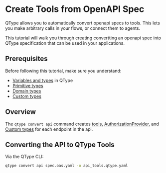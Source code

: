 # Create Tools from OpenAPI Spec

QType allows you to automatically convert openapi specs to tools. This lets you make arbitrary calls in your flows, or connect them to agents.

This tutorial will walk you through creating convertting an openapi spec into QType specification that can be used in your applications.

## Prerequisites

Before following this tutorial, make sure you understand:

- [Variables and types](../../Concepts/variable.md) in QType
- [Primitive types](../../components/PrimitiveTypeEnum.md) 
- [Domain types](./domain-types.md)
- [Custom types](./custom-types.md)

## Overview

The `qtype convert api` command creates [tools](../../Concepts/tool.md), [AuthorizationProvider](../../Concepts/authorization-provider.md), and [Custom types](./custom-types.md) for each endpoint in the api.


## Converting the API to QType Tools

Via the QType  CLI:

```bash
qtype convert api spec.oas.yaml -o api_tools.qtype.yaml
```


